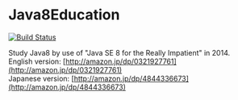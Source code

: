 Java8Education
==============

[![Build Status](https://travis-ci.org/budougumi0617/Java8Education.svg?branch=master)](https://travis-ci.org/budougumi0617/Java8Education)

Study Java8 by use of "Java SE 8 for the Really Impatient" in 2014.  
English version: [http://amazon.jp/dp/0321927761](http://amazon.jp/dp/0321927761)  
Japanese version: [http://amazon.jp/dp/4844336673](http://amazon.jp/dp/4844336673)

